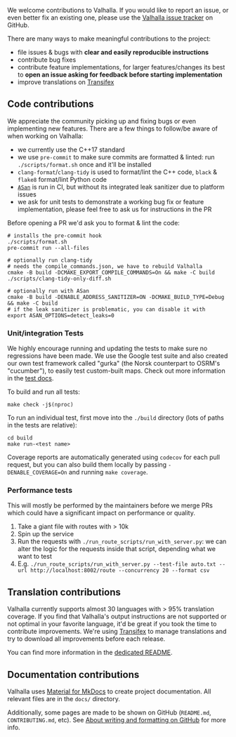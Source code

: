 We welcome contributions to Valhalla. If you would like to report an issue, or even better fix an existing one, please use the [Valhalla issue tracker](https://github.com/valhalla/valhalla/issues) on GitHub.

There are many ways to make meaningful contributions to the project:
- file issues & bugs with **clear and easily reproducible instructions**
- contribute bug fixes
- contribute feature implementations, for larger features/changes its best to **open an issue asking for feedback before starting implementation**
- improve translations on [Transifex](https://www.transifex.com/valhalla/valhalla-phrases/locales-en-us-json--transifex/)

## Code contributions

We appreciate the community picking up and fixing bugs or even implementing new features. There are a few things to follow/be aware of when working on Valhalla:
- we currently use the C++17 standard
- we use `pre-commit` to make sure commits are formatted & linted: run `./scripts/format.sh` once and it'll be installed
- `clang-format`/`clang-tidy` is used to format/lint the C++ code, `black` & `flake8` format/lint Python code
- [`ASan`](https://clang.llvm.org/docs/AddressSanitizer.html) is run in CI, but without its integrated leak sanitizer due to platform issues
- we ask for unit tests to demonstrate a working bug fix or feature implementation, please feel free to ask us for instructions in the PR

Before opening a PR we'd ask you to format & lint the code:
```
# installs the pre-commit hook
./scripts/format.sh
pre-commit run --all-files

# optionally run clang-tidy
# needs the compile_commands.json, we have to rebuild Valhalla
cmake -B build -DCMAKE_EXPORT_COMPILE_COMMANDS=On && make -C build
./scripts/clang-tidy-only-diff.sh

# optionally run with ASan
cmake -B build -DENABLE_ADDRESS_SANITIZER=ON -DCMAKE_BUILD_TYPE=Debug && make -C build
# if the leak sanitizer is problematic, you can disable it with 
export ASAN_OPTIONS=detect_leaks=0
```

### Unit/integration Tests

We highly encourage running and updating the tests to make sure no regressions have been made. We use the Google test suite and also created our own test framework called "gurka" (the Norsk counterpart to OSRM's "cucumber"), to easily test custom-built maps. Check out more information in the [test docs](test/gurka/README.md).

To build and run all tests:

```
make check -j$(nproc)
```

To run an individual test, first move into the `./build` directory (lots of paths in the tests are relative):

```
cd build
make run-<test name>
```

Coverage reports are automatically generated using `codecov` for each pull request, but you can also build them locally by passing `-DENABLE_COVERAGE=On` and running `make coverage`.

### Performance tests

This will mostly be performed by the maintainers before we merge PRs which could have a significant impact on performance or quality.

1. Take a giant file with routes with > 10k
2. Spin up the service
3. Run the requests with `./run_route_scripts/run_with_server.py`: we can alter the logic for the requests inside that script, depending what we want to test
4. E.g. `./run_route_scripts/run_with_server.py --test-file auto.txt --url http://localhost:8002/route --concurrency 20 --format csv`


## Translation contributions

Valhalla currently supports almost 30 languages with > 95% translation coverage. If you find that Valhalla's output instructions are not supported or not optimal in your favorite language, it'd be great if you took the time to contribute improvements. We're using [Transifex](https://www.transifex.com/valhalla/valhalla-phrases/locales-en-us-json--transifex/) to manage translations and try to download all improvements before each release.

You can find more information in the [dedicated README](locales/README.md).

## Documentation contributions

Valhalla uses [Material for MkDocs](https://squidfunk.github.io/mkdocs-material/) to create project documentation. All relevant files are in the `docs/` directory.

Additionally, some pages are made to be shown on GitHub (`README.md`, `CONTRIBUTING.md`, etc). See [About writing and formatting on GitHub](https://docs.github.com/en/get-started/writing-on-github/getting-started-with-writing-and-formatting-on-github/about-writing-and-formatting-on-github) for more info.
